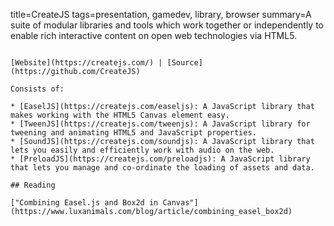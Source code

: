 title=CreateJS
tags=presentation, gamedev, library, browser
summary=A suite of modular libraries and tools which work together or independently to enable rich interactive content on open web technologies via HTML5.
~~~~~~

[Website](https://createjs.com/) | [Source](https://github.com/CreateJS)

Consists of:

* [EaselJS](https://createjs.com/easeljs): A JavaScript library that makes working with the HTML5 Canvas element easy.
* [TweenJS](https://createjs.com/tweenjs): A JavaScript library for tweening and animating HTML5 and JavaScript properties.
* [SoundJS](https://createjs.com/soundjs): A JavaScript library that lets you easily and efficiently work with audio on the web.
* [PreloadJS](https://createjs.com/preloadjs): A JavaScript library that lets you manage and co-ordinate the loading of assets and data.

## Reading

["Combining Easel.js and Box2d in Canvas"](https://www.luxanimals.com/blog/article/combining_easel_box2d)